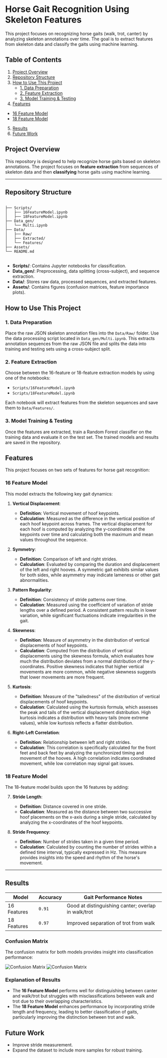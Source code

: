 # Horse Gait Recognition Using Skeleton Features

This project focuses on recognizing horse gaits (walk, trot, canter) by analyzing skeleton annotations over time. The goal is to extract features from skeleton data and classify the gaits using machine learning.

## Table of Contents

1. [Project Overview](#project-overview)
2. [Repository Structure](#repository-structure)
3. [How to Use This Project](#how-to-use-this-project)
   - [1. Data Preparation](#1-data-preparation)
   - [2. Feature Extraction](#2-feature-extraction)
   - [3. Model Training & Testing](#3-model-training--testing)
4. [Features](#features) 
  - [16 Feature Model](#16-feature-model) 
  - [18 Feature Model](#18-feature-model)
5. [Results](#results)
6. [Future Work](#future-work)

## Project Overview

This repository is designed to help recognize horse gaits based on skeleton annotations. The project focuses on **feature extraction** from sequences of skeleton data and then **classifying** horse gaits using machine learning.

---

## Repository Structure
<pre>
<code>
├── Scripts/
│   ├── 16FeatureModel.ipynb
│   ├── 18FeatureModel.ipynb
├── Data_gen/
│   └── Multi.ipynb
├── Data/
│   ├── Raw/
│   ├── Extracted/
│   └── Features/
├── Assets/
└── README.md
</code>
</pre>
- **Scripts/**: Contains Jupyter notebooks for classification.
- **Data_gen/**: Preprocessing, data splitting (cross-subject), and sequence extraction.
- **Data/**: Stores raw data, processed sequences, and extracted features.
- **Assets/**: Contains figures (confusion matrices, feature importance plots).


## How to Use This Project

### 1. Data Preparation
Place the raw JSON skeleton annotation files into the `Data/Raw/` folder. Use the data processing script located in `Data_gen/Multi.ipynb`. This extracts annotation sequences from the raw JSON file and splits the data into training and testing sets using a cross-subject split.

### 2. Feature Extraction
Choose between the 16-feature or 18-feature extraction models by using one of the notebooks:
- `Scripts/16FeatureModel.ipynb`
- `Scripts/18FeatureModel.ipynb`

Each notebook will extract features from the skeleton sequences and save them to `Data/Features/`.

### 3. Model Training & Testing
Once the features are extracted, train a Random Forest classifier on the training data and evaluate it on the test set. The trained models and results are saved in the repository.

## Features

This project focuses on two sets of features for horse gait recognition:

### 16 Feature Model

This model extracts the following key gait dynamics:

1. **Vertical Displacement**: 
   - **Definition**: Vertical movement of hoof keypoints.
   - **Calculation**: Measured as the difference in the vertical position of each hoof keypoint across frames. The vertical displacement for each hoof is computed by analyzing the y-coordinates of the keypoints over time and calculating both the maximum and mean values throughout the sequence.

2. **Symmetry**:
   - **Definition**: Comparison of left and right strides.
   - **Calculation**: Evaluated by comparing the duration and displacement of the left and right hooves. A symmetric gait exhibits similar values for both sides, while asymmetry may indicate lameness or other gait abnormalities.

3. **Pattern Regularity**:
   - **Definition**: Consistency of stride patterns over time.
   - **Calculation**: Measured using the coefficient of variation of stride lengths over a defined period. A consistent pattern results in lower variation, while significant fluctuations indicate irregularities in the gait.

4. **Skewness**: 
   - **Definition**: Measure of asymmetry in the distribution of vertical displacements of hoof keypoints.
   - **Calculation**: Computed from the distribution of vertical displacements using the skewness formula, which evaluates how much the distribution deviates from a normal distribution of the y-coordinates. Positive skewness indicates that higher vertical movements are more common, while negative skewness suggests that lower movements are more frequent. 

5. **Kurtosis**:
   - **Definition**: Measure of the "tailedness" of the distribution of vertical displacements of hoof keypoints.
   - **Calculation**: Calculated using the kurtosis formula, which assesses the peak and tails of the vertical displacement distribution. High kurtosis indicates a distribution with heavy tails (more extreme values), while low kurtosis reflects a flatter distribution.

6. **Right-Left Correlation**:
   - **Definition**: Relationship between left and right strides.
   - **Calculation**: This correlation is specifically calculated for the front feet and back feet by analyzing the synchronized timing and movement of the hooves. A high correlation indicates coordinated movement, while low correlation may signal gait issues.

### 18 Feature Model

The 18-feature model builds upon the 16 features by adding:

7. **Stride Length**: 
   - **Definition**: Distance covered in one stride.
   - **Calculation**: Measured as the distance between two successive hoof placements on the x-axis during a single stride, calculated by analyzing the x-coordinates of the hoof keypoints.

8. **Stride Frequency**: 
   - **Definition**: Number of strides taken in a given time period.
   - **Calculation**: Calculated by counting the number of strides within a defined time interval, typically expressed in Hz. This measure provides insights into the speed and rhythm of the horse's movement.

---

## Results

| Model         | Accuracy | Gait Performance Notes                           |
|---------------|----------|--------------------------------------------------|
| 16 Features   | `0.91`   | Good at distinguishing canter; overlap in walk/trot |
| 18 Features   | `0.97`   | Improved separation of trot from walk           |

### Confusion Matrix

The confusion matrix for both models provides insight into classification performance:

![Confusion Matrix](Assets/18ConfusionMatrix.png)
![Confusion Matrix](Assets/16ConfusionMatrix.png)

### Explanation of Results
- The **16 Feature Model** performs well for distinguishing between canter and walk/trot but struggles with misclassifications between walk and trot due to their overlapping characteristics.
- The **18 Feature Model** enhances performance by incorporating stride length and frequency, leading to better classification of gaits, particularly improving the distinction between trot and walk.

## Future Work
- Improve stride measurement.
- Expand the dataset to include more samples for robust training.


